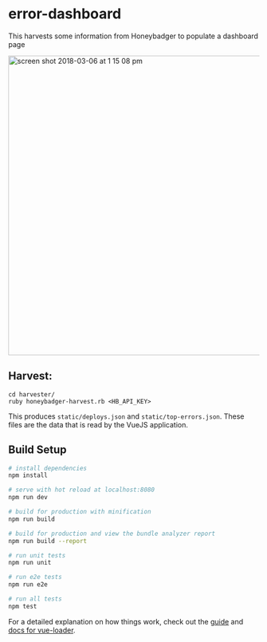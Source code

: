 # error-dashboard

This harvests some information from Honeybadger to populate a dashboard page

<img width="601" alt="screen shot 2018-03-06 at 1 15 08 pm" src="https://user-images.githubusercontent.com/92044/37052953-7e6a1db8-2140-11e8-9088-b7454224d733.png">


## Harvest:

```
cd harvester/
ruby honeybadger-harvest.rb <HB_API_KEY>
```

This produces `static/deploys.json` and `static/top-errors.json`.  These files
are the data that is read by the VueJS application.

## Build Setup

``` bash
# install dependencies
npm install

# serve with hot reload at localhost:8080
npm run dev

# build for production with minification
npm run build

# build for production and view the bundle analyzer report
npm run build --report

# run unit tests
npm run unit

# run e2e tests
npm run e2e

# run all tests
npm test
```

For a detailed explanation on how things work, check out the [guide](http://vuejs-templates.github.io/webpack/) and [docs for vue-loader](http://vuejs.github.io/vue-loader).
